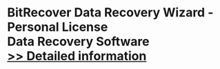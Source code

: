 # BitRecover Data Recovery Wizard - Personal License<br />Data Recovery Software<br />[>> Detailed information](https://secure.shareit.com/shareit/product.html?productid=300900414&affiliateid=200057808)